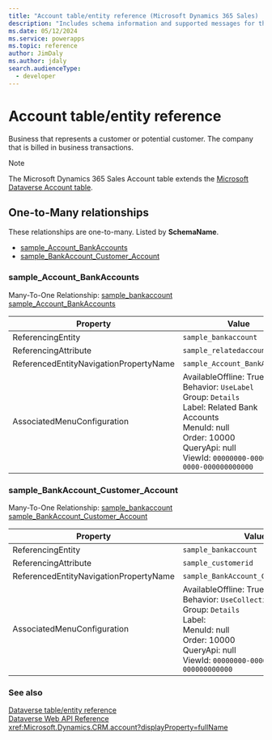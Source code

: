 ```yaml
---
title: "Account table/entity reference (Microsoft Dynamics 365 Sales) | Microsoft Docs"
description: "Includes schema information and supported messages for the Account table/entity with Microsoft Dynamics 365 Sales."
ms.date: 05/12/2024
ms.service: powerapps
ms.topic: reference
author: JimDaly
ms.author: jdaly
search.audienceType: 
  - developer
---
```


# Account table/entity reference

Business that represents a customer or potential customer. The company that is billed in business transactions.

> [!NOTE]
> The Microsoft Dynamics 365 Sales Account table extends the [Microsoft Dataverse Account table](/power-apps/developer/data-platform/reference/entities/account).




## One-to-Many relationships

These relationships are one-to-many. Listed by **SchemaName**.

- [sample_Account_BankAccounts](#BKMK_sample_Account_BankAccounts)
- [sample_BankAccount_Customer_Account](#BKMK_sample_BankAccount_Customer_Account)

### <a name="BKMK_sample_Account_BankAccounts"></a> sample_Account_BankAccounts

Many-To-One Relationship: [sample_bankaccount sample_Account_BankAccounts](sample_bankaccount.md#BKMK_sample_Account_BankAccounts)

|Property|Value|
|--------|-----|
|ReferencingEntity|`sample_bankaccount`|
|ReferencingAttribute|`sample_relatedaccountid`|
|ReferencedEntityNavigationPropertyName|`sample_Account_BankAccounts`|
|AssociatedMenuConfiguration|AvailableOffline: True<br />Behavior: `UseLabel`<br />Group: `Details`<br />Label: Related Bank Accounts<br />MenuId: null<br />Order: 10000<br />QueryApi: null<br />ViewId: `00000000-0000-0000-0000-000000000000`|

### <a name="BKMK_sample_BankAccount_Customer_Account"></a> sample_BankAccount_Customer_Account

Many-To-One Relationship: [sample_bankaccount sample_BankAccount_Customer_Account](sample_bankaccount.md#BKMK_sample_BankAccount_Customer_Account)

|Property|Value|
|--------|-----|
|ReferencingEntity|`sample_bankaccount`|
|ReferencingAttribute|`sample_customerid`|
|ReferencedEntityNavigationPropertyName|`sample_BankAccount_Customer_Account`|
|AssociatedMenuConfiguration|AvailableOffline: True<br />Behavior: `UseCollectionName`<br />Group: `Details`<br />Label: <br />MenuId: null<br />Order: 10000<br />QueryApi: null<br />ViewId: `00000000-0000-0000-0000-000000000000`|



### See also

[Dataverse table/entity reference](../about-entity-reference.md)  
[Dataverse Web API Reference](/power-apps/developer/data-platform/webapi/reference/about)   
<xref:Microsoft.Dynamics.CRM.account?displayProperty=fullName>
